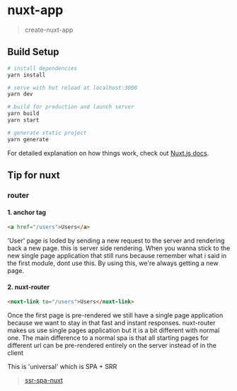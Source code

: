 # nuxt-app

> create-nuxt-app

## Build Setup

```bash
# install dependencies
yarn install

# serve with hot reload at localhost:3000
yarn dev

# build for production and launch server
yarn build
yarn start

# generate static project
yarn generate
```

For detailed explanation on how things work, check out [Nuxt.js docs](https://nuxtjs.org).

## Tip for nuxt

### router

#### 1. anchor tag

```html
<a href="/users">Users</a>
```

'User' page is loded by sending a new request to the server and rendering back a new page. this is server side rendering. When you wanna stick to the new single page application that still runs because remember what i said in the first module, dont use this. By using this, we're always getting a new page.

#### 2. nuxt-router

```html
<nuxt-link to="/users">Users</nuxt-link>
```

Once the first page is pre-rendered we still have a single page application because we want to stay in that fast and instant responses. nuxt-router makes us use single pages application but it is a bit different with normal one. The main difference to a normal spa is that all starting pages for different url can be pre-rendered entirely on the server instead of in the client

This is 'universal' which is SPA + SRR

> [ssr-spa-nuxt](https://medium.com/aha-official/%EC%95%84%ED%95%98-%ED%94%84%EB%A1%A0%ED%8A%B8-%EA%B0%9C%EB%B0%9C%EA%B8%B0-1-spa%EC%99%80-ssr%EC%9D%98-%EC%9E%A5%EB%8B%A8%EC%A0%90-%EA%B7%B8%EB%A6%AC%EA%B3%A0-nuxt-js-cafdc3ac2053)
